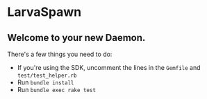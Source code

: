 # LarvaSpawn

## Welcome to your new Daemon.

There's a few things you need to do:

- If you're using the SDK, uncomment the lines in the `Gemfile` and `test/test_helper.rb`
- Run `bundle install`
- Run `bundle exec rake test`
